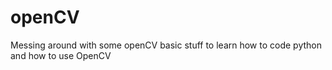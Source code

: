 # openCV
Messing around with some openCV basic stuff to learn how to code python and how to use OpenCV
